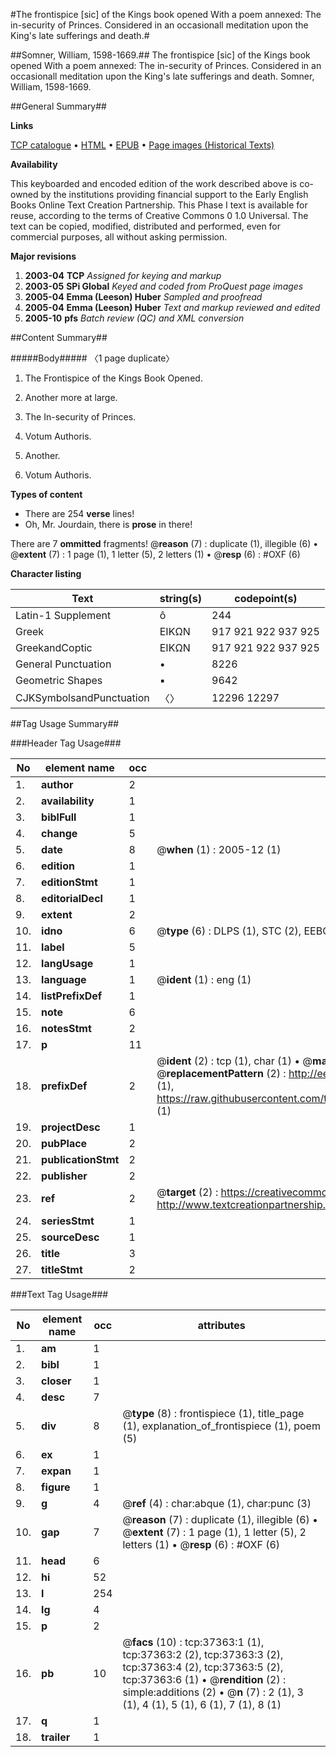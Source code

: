 #The frontispice [sic] of the Kings book opened With a poem annexed: The in-security of Princes. Considered in an occasionall meditation upon the King's late sufferings and death.#

##Somner, William, 1598-1669.##
The frontispice [sic] of the Kings book opened With a poem annexed: The in-security of Princes. Considered in an occasionall meditation upon the King's late sufferings and death.
Somner, William, 1598-1669.

##General Summary##

**Links**

[TCP catalogue](http://www.ota.ox.ac.uk/tcp/)  • 
[HTML](http://tei.it.ox.ac.uk/tcp/Texts-HTML/free/A60/A60895.html)  • 
[EPUB](http://tei.it.ox.ac.uk/tcp/Texts-EPUB/free/A60/A60895.epub) • 
[Page images (Historical Texts)](https://data.historicaltexts.jisc.ac.uk/view?pubId=eebo-99832888e&pageId=eebo-99832888e-37363-1)

**Availability**

This keyboarded and encoded edition of the
	       work described above is co-owned by the institutions
	       providing financial support to the Early English Books
	       Online Text Creation Partnership. This Phase I text is
	       available for reuse, according to the terms of Creative
	       Commons 0 1.0 Universal. The text can be copied,
	       modified, distributed and performed, even for
	       commercial purposes, all without asking permission.

**Major revisions**

1. __2003-04__ __TCP__ *Assigned for keying and markup*
1. __2003-05__ __SPi Global__ *Keyed and coded from ProQuest page images*
1. __2005-04__ __Emma (Leeson) Huber__ *Sampled and proofread*
1. __2005-04__ __Emma (Leeson) Huber__ *Text and markup reviewed and edited*
1. __2005-10__ __pfs__ *Batch review (QC) and XML conversion*

##Content Summary##

#####Body#####
〈1 page duplicate〉
1. The Frontispice of the Kings Book Opened.

1. Another more at large.

1. The In-security of Princes.

1. Votum Authoris.

1. Another.

1. Votum Authoris.

**Types of content**

  * There are 254 **verse** lines!
  * Oh, Mr. Jourdain, there is **prose** in there!

There are 7 **ommitted** fragments! 
 @__reason__ (7) : duplicate (1), illegible (6)  •  @__extent__ (7) : 1 page (1), 1 letter (5), 2 letters (1)  •  @__resp__ (6) : #OXF (6)

**Character listing**


|Text|string(s)|codepoint(s)|
|---|---|---|
|Latin-1 Supplement|ô|244|
|Greek|ΕΙΚΩΝ|917 921 922 937 925|
|GreekandCoptic|ΕΙΚΩΝ|917 921 922 937 925|
|General Punctuation|•|8226|
|Geometric Shapes|▪|9642|
|CJKSymbolsandPunctuation|〈〉|12296 12297|

##Tag Usage Summary##

###Header Tag Usage###

|No|element name|occ|attributes|
|---|---|---|---|
|1.|__author__|2||
|2.|__availability__|1||
|3.|__biblFull__|1||
|4.|__change__|5||
|5.|__date__|8| @__when__ (1) : 2005-12 (1)|
|6.|__edition__|1||
|7.|__editionStmt__|1||
|8.|__editorialDecl__|1||
|9.|__extent__|2||
|10.|__idno__|6| @__type__ (6) : DLPS (1), STC (2), EEBO-CITATION (1), PROQUEST (1), VID (1)|
|11.|__label__|5||
|12.|__langUsage__|1||
|13.|__language__|1| @__ident__ (1) : eng (1)|
|14.|__listPrefixDef__|1||
|15.|__note__|6||
|16.|__notesStmt__|2||
|17.|__p__|11||
|18.|__prefixDef__|2| @__ident__ (2) : tcp (1), char (1)  •  @__matchPattern__ (2) : ([0-9\-]+):([0-9IVX]+) (1), (.+) (1)  •  @__replacementPattern__ (2) : http://eebo.chadwyck.com/downloadtiff?vid=$1&page=$2 (1), https://raw.githubusercontent.com/textcreationpartnership/Texts/master/tcpchars.xml#$1 (1)|
|19.|__projectDesc__|1||
|20.|__pubPlace__|2||
|21.|__publicationStmt__|2||
|22.|__publisher__|2||
|23.|__ref__|2| @__target__ (2) : https://creativecommons.org/publicdomain/zero/1.0/ (1), http://www.textcreationpartnership.org/docs/. (1)|
|24.|__seriesStmt__|1||
|25.|__sourceDesc__|1||
|26.|__title__|3||
|27.|__titleStmt__|2||


###Text Tag Usage###

|No|element name|occ|attributes|
|---|---|---|---|
|1.|__am__|1||
|2.|__bibl__|1||
|3.|__closer__|1||
|4.|__desc__|7||
|5.|__div__|8| @__type__ (8) : frontispiece (1), title_page (1), explanation_of_frontispiece (1), poem (5)|
|6.|__ex__|1||
|7.|__expan__|1||
|8.|__figure__|1||
|9.|__g__|4| @__ref__ (4) : char:abque (1), char:punc (3)|
|10.|__gap__|7| @__reason__ (7) : duplicate (1), illegible (6)  •  @__extent__ (7) : 1 page (1), 1 letter (5), 2 letters (1)  •  @__resp__ (6) : #OXF (6)|
|11.|__head__|6||
|12.|__hi__|52||
|13.|__l__|254||
|14.|__lg__|4||
|15.|__p__|2||
|16.|__pb__|10| @__facs__ (10) : tcp:37363:1 (1), tcp:37363:2 (2), tcp:37363:3 (2), tcp:37363:4 (2), tcp:37363:5 (2), tcp:37363:6 (1)  •  @__rendition__ (2) : simple:additions (2)  •  @__n__ (7) : 2 (1), 3 (1), 4 (1), 5 (1), 6 (1), 7 (1), 8 (1)|
|17.|__q__|1||
|18.|__trailer__|1||
